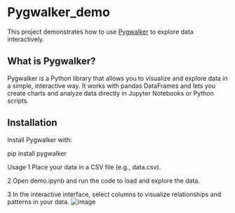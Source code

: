 # Pygwalker_demo

This project demonstrates how to use [Pygwalker](https://github.com/Kanaries/pygwalker) to explore data interactively.

## What is Pygwalker?

Pygwalker is a Python library that allows you to visualize and explore data in a simple, interactive way. It works with pandas DataFrames and lets you create charts and analyze data directly in Jupyter Notebooks or Python scripts.

## Installation

Install Pygwalker with:

pip install pygwalker


Usage
1 Place your data in a CSV file (e.g., data.csv).

2 Open demo.ipynb and run the code to load and explore the data.

3 In the interactive interface, select columns to visualize relationships and patterns in your data.
![image](https://github.com/user-attachments/assets/b90b0cde-fe5b-4244-9088-716c6b6ff0f0)


